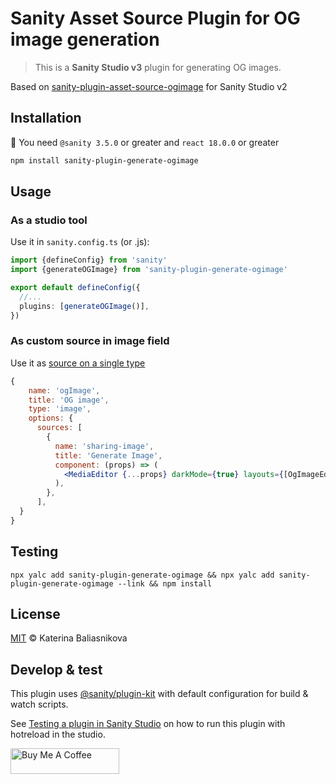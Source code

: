# Sanity Asset Source Plugin for OG image generation

> This is a **Sanity Studio v3** plugin for generating OG images.

Based on [sanity-plugin-asset-source-ogimage](https://www.npmjs.com/package/sanity-plugin-asset-source-ogimage) for Sanity Studio v2

## Installation
🚨 You need ```@sanity 3.5.0``` or greater and ```react 18.0.0``` or greater

```sh
npm install sanity-plugin-generate-ogimage
```

## Usage
### As a studio tool

Use it in `sanity.config.ts` (or .js):

```ts
import {defineConfig} from 'sanity'
import {generateOGImage} from 'sanity-plugin-generate-ogimage'

export default defineConfig({
  //...
  plugins: [generateOGImage()],
})
```

### As custom source in image field
Use it as [source on a single type](https://www.sanity.io/docs/custom-asset-sources#e2077d7f8ae2)
```jsx
{
    name: 'ogImage',
    title: 'OG image',
    type: 'image',
    options: {
      sources: [
        {
          name: 'sharing-image',
          title: 'Generate Image',
          component: (props) => (
            <MediaEditor {...props} darkMode={true} layouts={[OgImageEditorLayout]} />
          ),
        },
      ],
  }
}
```

## Testing
```npx yalc add sanity-plugin-generate-ogimage && npx yalc add sanity-plugin-generate-ogimage --link && npm install```
 



## License

[MIT](LICENSE) © Katerina Baliasnikova

## Develop & test

This plugin uses [@sanity/plugin-kit](https://github.com/sanity-io/plugin-kit)
with default configuration for build & watch scripts.

See [Testing a plugin in Sanity Studio](https://github.com/sanity-io/plugin-kit#testing-a-plugin-in-sanity-studio)
on how to run this plugin with hotreload in the studio.

<a href="https://www.buymeacoffee.com/catherineriver" target="_blank"><img src="https://cdn.buymeacoffee.com/buttons/default-orange.png" alt="Buy Me A Coffee" height="41" width="174"></a>
